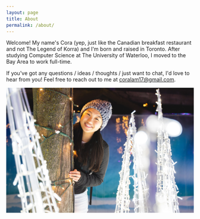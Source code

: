 ```yaml
---
layout: page
title: About
permalink: /about/
---
```


Welcome! My name's Cora (yep, just like the Canadian breakfast restaurant and not The Legend of Korra) and I'm born and raised in Toronto. After studying Computer Science at The University of Waterloo, I moved to the Bay Area to work full-time.

If you've got any questions / ideas / thoughts / just want to chat, I'd love to hear from you! Feel free to reach out to me at [coralam17@gmail.com](mailto:coralam17@gmail.com).

![about_me](/assets/about.jpg)
